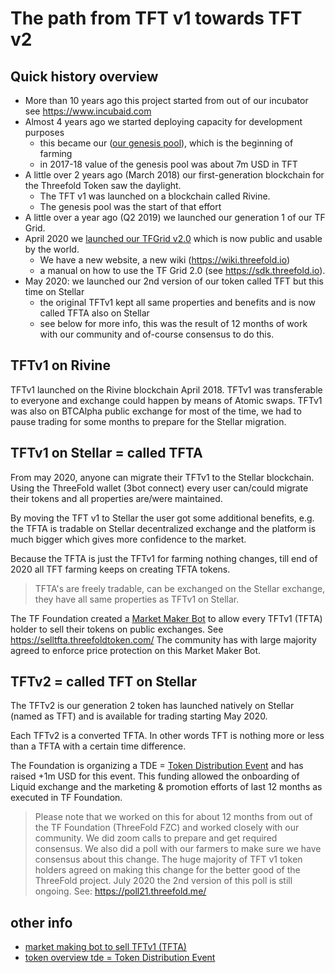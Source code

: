 # The path from TFT v1 towards TFT v2

## Quick history overview

- More than 10 years ago this project started from out of our incubator see https://www.incubaid.com
- Almost 4 years ago we started deploying capacity for development purposes
    - this became our ([our genesis pool](genesis_pool.md)), which is the beginning of farming
    - in 2017-18 value of the genesis pool was about 7m USD in TFT 
- A little over 2 years ago (March 2018) our first-generation blockchain for the Threefold Token saw the daylight. 
    - The TFT v1 was launched on a blockchain called Rivine.
    - The genesis pool was the start of that effort
- A little over a year ago (Q2 2019) we launched our generation 1 of our TF Grid. 
- April 2020 we [launched our TFGrid v2.0](threefold_grid_2_0.md) which is now public and usable by the world.
    - We have a new website, a new wiki (https://wiki.threefold.io)
    - a manual on how to use the TF Grid 2.0 (see https://sdk.threefold.io).
- May 2020: we launched our 2nd version of our token called TFT but this time on Stellar
    - the original TFTv1 kept all same properties and benefits and is now called TFTA also on Stellar
    - see below for more info, this was the result of 12 months of work with our community and of-course consensus to do this.


## TFTv1 on Rivine

TFTv1 launched on the Rivine blockchain April 2018. TFTv1 was transferable to everyone and exchange could happen by means of Atomic swaps. 
TFTv1 was also on BTCAlpha public exchange for most of the time, we had to pause trading for some months to prepare for the Stellar migration.

## TFTv1 on Stellar = called TFTA

From may 2020, anyone can migrate their TFTv1 to the Stellar blockchain.
Using the ThreeFold wallet (3bot connect) every user can/could migrate their tokens and all properties are/were maintained.

By moving the TFT v1 to Stellar the user got some additional benefits, e.g. the TFTA is tradable on Stellar decentralized exchange and the platform is much bigger which gives more confidence to the market.

Because the TFTA is just the TFTv1 for farming nothing changes, till end of 2020 all TFT farming keeps on creating TFTA tokens.

> TFTA's are freely tradable, can be exchanged on the Stellar exchange, they have all same properties as TFTv1 on Stellar.

The TF Foundation created a [Market Maker Bot](threefold_marketmaker_bot.md) to allow every TFTv1 (TFTA) holder to sell their tokens on public exchanges. See https://selltfta.threefoldtoken.com/
The community has with large majority agreed to enforce price protection on this Market Maker Bot.

## TFTv2 = called TFT on Stellar

The TFTv2 is our generation 2 token has launched natively on Stellar (named as TFT) and is available for trading starting May 2020.

Each TFTv2 is a converted TFTA. In other words TFT is nothing more or less than a TFTA with a certain time difference.

The Foundation is organizing a TDE = [Token Distribution Event](token_overview_tde.md) and has raised +1m USD for this event.
This funding allowed the onboarding of Liquid exchange and the marketing & promotion efforts of last 12 months as executed in TF Foundation.

> Please note that we worked on this for about 12 months from out of the TF Foundation (ThreeFold FZC) and worked closely with our community. We did zoom calls to prepare and get required consensus. We also did a poll with our farmers to make sure we have consensus about this change. The huge majority of TFT v1 token holders agreed on making this change for the better good of the ThreeFold project. July 2020 the 2nd version of this poll is still ongoing. See: https://poll21.threefold.me/

## other info

- [market making bot to sell TFTv1 (TFTA)](threefold_marketmaker_bot.md)
- [token overview tde = Token Distribution Event](token_overview_tde.md)